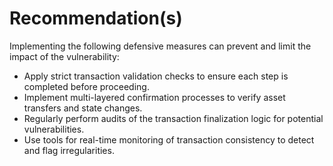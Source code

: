 # Recommendation(s)

Implementing the following defensive measures can prevent and limit the impact of the vulnerability:

- Apply strict transaction validation checks to ensure each step is completed before proceeding.
- Implement multi-layered confirmation processes to verify asset transfers and state changes.
- Regularly perform audits of the transaction finalization logic for potential vulnerabilities.
- Use tools for real-time monitoring of transaction consistency to detect and flag irregularities.
